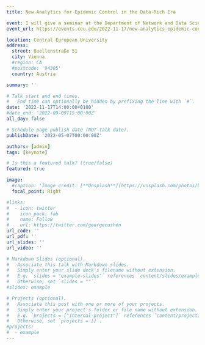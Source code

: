 ```yaml
---
title: New Analytics for Epidemic Control in the Data-Rich Era

event: I will give a seminar at the Department of Network and Data Science of the Central European University
event_url: https://events.ceu.edu/2022-11-17/new-analytics-epidemic-control-data-rich-era

location: Central European University
address:
  street: Quellenstraße 51
  city: Vienna
  #region: CA
  #postcode: '94305'
  country: Austria

summary: ''

# Talk start and end times.
#   End time can optionally be hidden by prefixing the line with `#`.
date: '2022-11-17T14:00:00+0100'
#date_end: '2022-09-09T15:00:00Z'
all_day: false

# Schedule page publish date (NOT talk date).
publishDate: '2022-05-07T00:00:00Z'

authors: [admin]
tags: [keynote]

# Is this a featured talk? (true/false)
featured: true

image:
  #caption: 'Image credit: [**Unsplash**](https://unsplash.com/photos/bzdhc5b3Bxs)'
  focal_point: Right

#links:
#  - icon: twitter
#    icon_pack: fab
#    name: Follow
#    url: https://twitter.com/georgecushen
url_code: ''
url_pdf: ''
url_slides: ''
url_video: ''

# Markdown Slides (optional).
#   Associate this talk with Markdown slides.
#   Simply enter your slide deck's filename without extension.
#   E.g. `slides = "example-slides"` references `content/slides/example-slides.md`.
#   Otherwise, set `slides = ""`.
#slides: example

# Projects (optional).
#   Associate this post with one or more of your projects.
#   Simply enter your project's folder or file name without extension.
#   E.g. `projects = ["internal-project"]` references `content/project/deep-learning/index.md`.
#   Otherwise, set `projects = []`.
#projects:
#  - example
---
```

